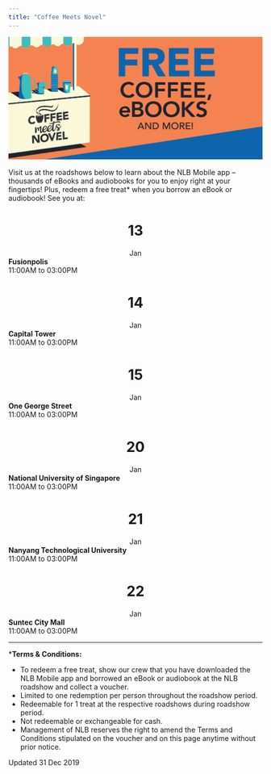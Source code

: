 ```yaml
---
title: "Coffee Meets Novel"
---
```


![banner cmn](\images\CMN2_Web.png)

Visit us at the roadshows below to learn about the NLB Mobile app – thousands of eBooks and audiobooks for you to enjoy right at your fingertips! Plus, redeem a free treat* when you borrow an eBook or audiobook! See you at:

<div class="divTable">
	<div class="divTableBody">
		<div class="divTableRow">
			<div class="divTableCell">
				<center><h1>13</h1>Jan</center>
			</div>
			<div class="divTableCell">
				<strong>Fusionpolis</strong><br />11:00AM to 03:00PM
			</div>
		</div>
		<div class="divTableRow">
			<div class="divTableCell">
				<center><h1>14</h1>Jan</center>
			</div>
			<div class="divTableCell">
				<strong>Capital Tower</strong><br /> 11:00AM to 03:00PM
			</div>
		</div>
		<div class="divTableRow">
			<div class="divTableCell">
				<center><h1>15</h1>Jan</center>
			</div>
			<div class="divTableCell">
				<strong>One George Street</strong><br />11:00AM to 03:00PM
			</div>
		</div>
		<div class="divTableRow">
			<div class="divTableCell">
				<center><h1>20</h1>Jan</center>
			</div>
			<div class="divTableCell">
				<strong>National University of Singapore</strong><br />11:00AM to 03:00PM
			</div>
		</div>
		<div class="divTableRow">
			<div class="divTableCell">
				<center><h1>21</h1>Jan</center>
			</div>
			<div class="divTableCell">
				<strong>Nanyang Technological University</strong><br />11:00AM to 03:00PM
			</div>
		</div>
		<div class="divTableRow">
			<div class="divTableCell">
				<center><h1>22</h1>Jan</center>
			</div>
			<div class="divTableCell">
				<strong>Suntec City Mall</strong><br />11:00AM to 03:00PM
			</div>
		</div>
	</div>
</div>


<hr/>


***Terms & Conditions:**

* To redeem a free treat, show our crew that you have downloaded the NLB Mobile app and borrowed an eBook or audiobook at the NLB roadshow and collect a voucher. 
* Limited to one redemption per person throughout the roadshow period. 
* Redeemable for 1 treat at the respective roadshows during roadshow period. 
* Not redeemable or exchangeable for cash. 
*  Management of NLB reserves the right to amend the Terms and Conditions stipulated on the voucher and on this page anytime without prior notice.



Updated 31 Dec 2019

